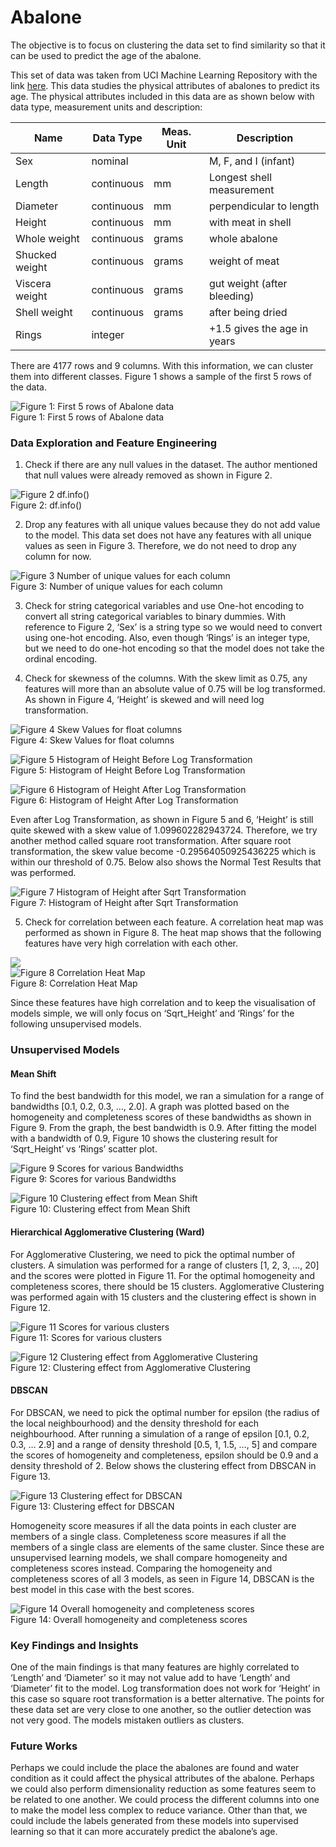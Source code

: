 # Abalone
The objective is to focus on clustering the data set to find similarity so that it can be used to predict the age of the abalone.

This set of data was taken from UCI Machine Learning Repository with the link [here](https://archive.ics.uci.edu/ml/datasets/Abalone). This data studies the physical attributes of abalones to predict its age. The physical attributes included in this data are as shown below with data type, measurement units and description:

Name | Data Type | Meas. Unit | Description
---|---|---|---|
Sex|	nominal	| |	M, F, and I (infant)
Length|	continuous|	mm|	Longest shell measurement
Diameter|	continuous|	mm|	perpendicular to length
Height|	continuous|	mm|	with meat in shell
Whole weight|	continuous|	grams|	whole abalone
Shucked weight|	continuous|	grams|	weight of meat
Viscera weight|	continuous|	grams|	gut weight (after bleeding)
Shell weight|	continuous|	grams|	after being dried
Rings|	integer	|	|+1.5 gives the age in years

There are 4177 rows and 9 columns. With this information, we can cluster them into different classes. Figure 1 shows a sample of the first 5 rows of the data.

![Figure 1: First 5 rows of Abalone data](https://github.com/cweien3008/portfolio/blob/main/Abalone/Figures/Picture%201.png)\
Figure 1: First 5 rows of Abalone data

### Data Exploration and Feature Engineering
1.	Check if there are any null values in the dataset.
The author mentioned that null values were already removed as shown in Figure 2. 

![Figure 2 df.info()](https://github.com/cweien3008/portfolio/blob/main/Abalone/Figures/Picture%202.png)\
Figure 2: df.info()

2.	Drop any features with all unique values because they do not add value to the model.
This data set does not have any features with all unique values as seen in Figure 3. Therefore, we do not need to drop any column for now.

![Figure 3 Number of unique values for each column](https://github.com/cweien3008/portfolio/blob/main/Abalone/Figures/Picture%203.png)\
Figure 3: Number of unique values for each column

3.	Check for string categorical variables and use One-hot encoding to convert all string categorical variables to binary dummies.
With reference to Figure 2, ‘Sex’ is a string type so we would need to convert using one-hot encoding. Also, even though ‘Rings’ is an integer type, but we need to do one-hot encoding so that the model does not take the ordinal encoding.

4.	Check for skewness of the columns. With the skew limit as 0.75, any features will more than an absolute value of 0.75 will be log transformed. 
As shown in Figure 4, ‘Height’ is skewed and will need log transformation. 

![Figure 4 Skew Values for float columns](https://github.com/cweien3008/portfolio/blob/main/Abalone/Figures/Picture%204.png)\
Figure 4: Skew Values for float columns

![Figure 5 Histogram of Height Before Log Transformation](https://github.com/cweien3008/portfolio/blob/main/Abalone/Figures/Picture%205.png)\
Figure 5: Histogram of Height Before Log Transformation

![Figure 6 Histogram of Height After Log Transformation](https://github.com/cweien3008/portfolio/blob/main/Abalone/Figures/Picture%206.png)\
Figure 6: Histogram of Height After Log Transformation

Even after Log Transformation, as shown in Figure 5 and 6, ‘Height’ is still quite skewed with a skew value of 1.099602282943724. Therefore, we try another method called square root transformation. After square root transformation, the skew value become -0.29564050925436225 which is within our threshold of 0.75. Below also shows the Normal Test Results that was performed. 

![Figure 7 Histogram of Height after Sqrt Transformation](https://github.com/cweien3008/portfolio/blob/main/Abalone/Figures/Picture%207.png)\
Figure 7: Histogram of Height after Sqrt Transformation

5.	Check for correlation between each feature. 
A correlation heat map was performed as shown in Figure 8. The heat map shows that the following features have very high correlation with each other.
 
![](https://github.com/cweien3008/portfolio/blob/main/Abalone/Figures/Picture%208.png)\
![Figure 8 Correlation Heat Map](https://github.com/cweien3008/portfolio/blob/main/Abalone/Figures/Picture%208-1.png)\
Figure 8: Correlation Heat Map

Since these features have high correlation and to keep the visualisation of models simple, we will only focus on ‘Sqrt_Height’ and ‘Rings’ for the following unsupervised models. 


### Unsupervised Models
#### Mean Shift
To find the best bandwidth for this model, we ran a simulation for a range of bandwidths [0.1, 0.2, 0.3, …, 2.0]. A graph was plotted based on the homogeneity and completeness scores of these bandwidths as shown in Figure 9. From the graph, the best bandwidth is 0.9. After fitting the model with a bandwidth of 0.9, Figure 10 shows the clustering result for ‘Sqrt_Height’ vs ‘Rings’ scatter plot.

![Figure 9 Scores for various Bandwidths](https://github.com/cweien3008/portfolio/blob/main/Abalone/Figures/Picture%209.png)\
Figure 9: Scores for various Bandwidths 			      

![Figure 10 Clustering effect from Mean Shift](https://github.com/cweien3008/portfolio/blob/main/Abalone/Figures/Picture%2010.png)\
Figure 10: Clustering effect from Mean Shift


#### Hierarchical Agglomerative Clustering (Ward)
For Agglomerative Clustering, we need to pick the optimal number of clusters. A simulation was performed for a range of clusters [1, 2, 3, …, 20] and the scores were plotted in Figure 11. For the optimal homogeneity and completeness scores, there should be 15 clusters. Agglomerative Clustering was performed again with 15 clusters and the clustering effect is shown in Figure 12. 

![Figure 11 Scores for various clusters](https://github.com/cweien3008/portfolio/blob/main/Abalone/Figures/Picture%2011.png)\
Figure 11: Scores for various clusters	

![Figure 12 Clustering effect from Agglomerative Clustering](https://github.com/cweien3008/portfolio/blob/main/Abalone/Figures/Picture%2012.png)\
Figure 12: Clustering effect from Agglomerative Clustering

#### DBSCAN
For DBSCAN, we need to pick the optimal number for epsilon (the radius of the local neighbourhood) and the density threshold for each neighbourhood. After running a simulation of a range of epsilon [0.1, 0.2, 0.3, … 2.9] and a range of density threshold [0.5, 1, 1.5, …, 5] and compare the scores of homogeneity and completeness, epsilon should be 0.9 and a density threshold of 2. Below shows the clustering effect from DBSCAN in Figure 13.
 
![Figure 13 Clustering effect for DBSCAN](https://github.com/cweien3008/portfolio/blob/main/Abalone/Figures/Picture%2013.png)\
Figure 13: Clustering effect for DBSCAN

Homogeneity score measures if all the data points in each cluster are members of a single class. Completeness score measures if all the members of a single class are elements of the same cluster. Since these are unsupervised learning models, we shall compare homogeneity and completeness scores instead. Comparing the homogeneity and completeness scores of all 3 models, as seen in Figure 14, DBSCAN is the best model in this case with the best scores. 
 
![Figure 14 Overall homogeneity and completeness scores](https://github.com/cweien3008/portfolio/blob/main/Abalone/Figures/Picture%2014.png)\
Figure 14: Overall homogeneity and completeness scores

### Key Findings and Insights
One of the main findings is that many features are highly correlated to ‘Length’ and ‘Diameter’ so it may not value add to have ‘Length’ and ‘Diameter’ fit to the model. Log transformation does not work for ‘Height’ in this case so square root transformation is a better alternative. 
The points for these data set are very close to one another, so the outlier detection was not very good. The models mistaken outliers as clusters. 

### Future Works
Perhaps we could include the place the abalones are found and water condition as it could affect the physical attributes of the abalone. Perhaps we could also perform dimensionality reduction as some features seem to be related to one another. We could process the different columns into one to make the model less complex to reduce variance. 
Other than that, we could include the labels generated from these models into supervised learning so that it can more accurately predict the abalone’s age.



